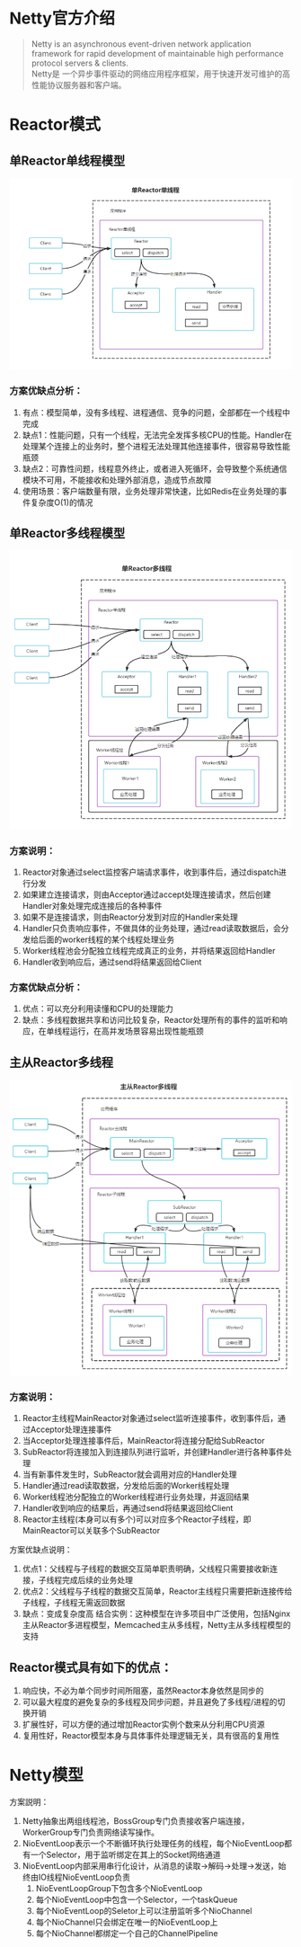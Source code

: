 # Netty官方介绍

> Netty is an asynchronous event-driven network application framework
> for rapid development of maintainable high performance protocol servers & clients.<br/>
> Netty是 一个异步事件驱动的网络应用程序框架，用于快速开发可维护的高性能协议服务器和客户端。

# Reactor模式

## 单Reactor单线程模型

![单Reactor单线程](./img/单Reactor单线程.png)

### 方案优缺点分析：

1. 有点：模型简单，没有多线程、进程通信、竞争的问题，全部都在一个线程中完成
2. 缺点1：性能问题，只有一个线程，无法完全发挥多核CPU的性能。Handler在处理某个连接上的业务时，整个进程无法处理其他连接事件，很容易导致性能瓶颈
3. 缺点2：可靠性问题，线程意外终止，或者进入死循环，会导致整个系统通信模块不可用，不能接收和处理外部消息，造成节点故障
4. 使用场景：客户端数量有限，业务处理非常快速，比如Redis在业务处理的事件复杂度O(1)的情况

## 单Reactor多线程模型

![单Reactor多线程](./img/单Reactor多线程.png)

### 方案说明：

1. Reactor对象通过select监控客户端请求事件，收到事件后，通过dispatch进行分发
2. 如果建立连接请求，则由Acceptor通过accept处理连接请求，然后创建Handler对象处理完成连接后的各种事件
3. 如果不是连接请求，则由Reactor分发到对应的Handler来处理
4. Handler只负责响应事件，不做具体的业务处理，通过read读取数据后，会分发给后面的worker线程的某个线程处理业务
5. Worker线程池会分配独立线程完成真正的业务，并将结果返回给Handler
6. Handler收到响应后，通过send将结果返回给Client

### 方案优缺点分析：

1. 优点：可以充分利用读懂和CPU的处理能力
2. 缺点：多线程数据共享和访问比较复杂，Reactor处理所有的事件的监听和响应，在单线程运行，在高并发场景容易出现性能瓶颈

## 主从Reactor多线程
![主从Reactor多线程](./img/主从Reactor多线程.png)

### 方案说明：
1. Reactor主线程MainReactor对象通过select监听连接事件，收到事件后，通过Acceptor处理连接事件
2. 当Acceptor处理连接事件后，MainReactor将连接分配给SubReactor
3. SubReactor将连接加入到连接队列进行监听，并创建Handler进行各种事件处理
4. 当有新事件发生时，SubReactor就会调用对应的Handler处理
5. Handler通过read读取数据，分发给后面的Worker线程处理
6. Worker线程池分配独立的Worker线程进行业务处理，并返回结果
7. Handler收到响应的结果后，再通过send将结果返回给Client
8. Reactor主线程(本身可以有多个)可以对应多个Reactor子线程，即MainReactor可以关联多个SubReactor


方案优缺点说明：
1. 优点1：父线程与子线程的数据交互简单职责明确，父线程只需要接收新连接，子线程完成后续的业务处理
2. 优点2：父线程与子线程的数据交互简单，Reactor主线程只需要把新连接传给子线程，子线程无需返回数据
3. 缺点：变成复杂度高
结合实例：这种模型在许多项目中广泛使用，包括Nginx主从Reactor多进程模型，Memcached主从多线程，Netty主从多线程模型的支持


## Reactor模式具有如下的优点：
1. 响应快，不必为单个同步时间所阻塞，虽然Reactor本身依然是同步的
2. 可以最大程度的避免复杂的多线程及同步问题，并且避免了多线程/进程的切换开销
3. 扩展性好，可以方便的通过增加Reactor实例个数来从分利用CPU资源
4. 复用性好，Reactor模型本身与具体事件处理逻辑无关，具有很高的复用性





# Netty模型

方案説明：

1. Netty抽象出两组线程池，BossGroup专门负责接收客户端连接，WorkerGroup专门负责网络读写操作。
2. NioEventLoop表示一个不断循环执行处理任务的线程，每个NioEventLoop都有一个Selector，用于监听绑定在其上的Socket网络通道
3. NioEventLoop内部采用串行化设计，从消息的读取->解码->处理->发送，始终由IO线程NioEventLoop负责
   1. NioEventLoopGroup下包含多个NioEventLoop
   2. 每个NioEventLoop中包含一个Selector，一个taskQueue
   3. 每个NioEventLoop的Seletor上可以注册监听多个NioChannel
   4. 每个NioChannel只会绑定在唯一的NioEventLoop上
   5. 每个NioChannel都绑定一个自己的ChannelPipeline















